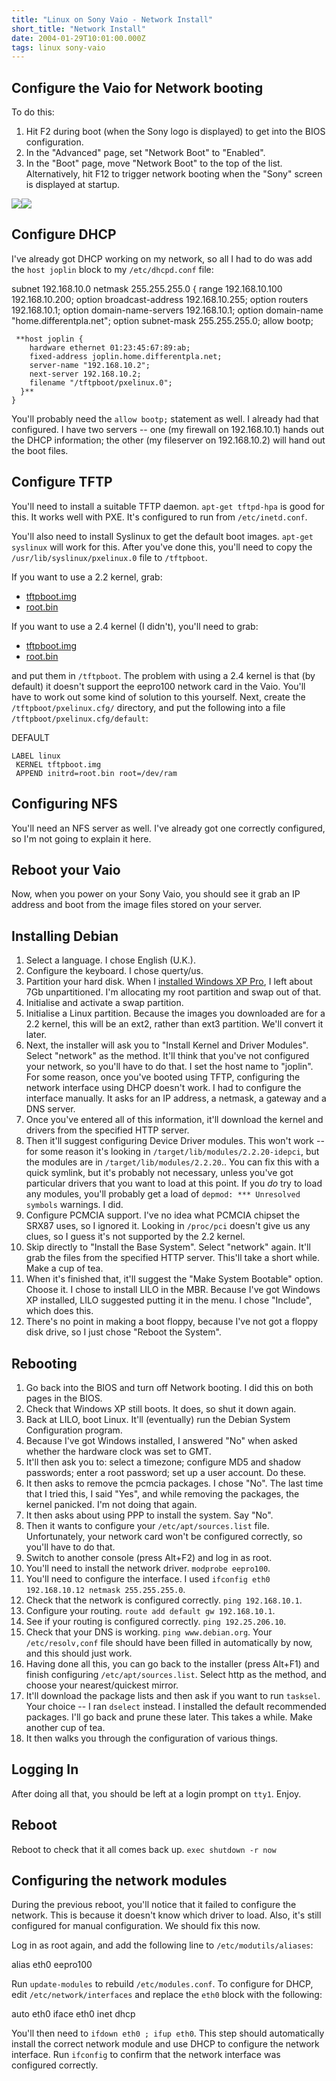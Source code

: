 ```yaml
---
title: "Linux on Sony Vaio - Network Install"
short_title: "Network Install"
date: 2004-01-29T10:01:00.000Z
tags: linux sony-vaio
---
```

## Configure the Vaio for Network booting

To do this:

1.  Hit F2 during boot (when the Sony logo is displayed) to get into the BIOS configuration.
2.  In the "Advanced" page, set "Network Boot" to "Enabled".
3.  In the "Boot" page, move "Network Boot" to the top of the list. Alternatively, hit F12 to trigger network booting when the "Sony" screen is displayed at startup.

![](/images/26cb8a77ebbe717a193b665d44b7f9d4-163.jpg)![](/images/3f46e31ae2f33794c9708fe8a4e90807-162.jpg)

## Configure DHCP

I've already got DHCP working on my network, so all I had to do was add the `host joplin` block to my `/etc/dhcpd.conf` file:

<div class="snippet">
    subnet 192.168.10.0 netmask 255.255.255.0 {
      range 192.168.10.100 192.168.10.200;
      option broadcast-address 192.168.10.255;
      option routers 192.168.10.1;
      option domain-name-servers 192.168.10.1;
      option domain-name "home.differentpla.net";
      option subnet-mask 255.255.255.0;
      allow bootp;

     **host joplin {
        hardware ethernet 01:23:45:67:89:ab;
        fixed-address joplin.home.differentpla.net;
        server-name "192.168.10.2";
        next-server 192.168.10.2;
        filename "/tftpboot/pxelinux.0";
      }**
    }

</div>

You'll probably need the `allow bootp;` statement as well. I already had that configured.
I have two servers -- one (my firewall on 192.168.10.1) hands out the DHCP information; the other (my fileserver on 192.168.10.2) will hand out the boot files.

## Configure TFTP

You'll need to install a suitable TFTP daemon. `apt-get tftpd-hpa` is good for this. It works well with PXE. It's configured to run from `/etc/inetd.conf`.

You'll also need to install Syslinux to get the default boot images. `apt-get syslinux` will work for this. After you've done this, you'll need to copy the `/usr/lib/syslinux/pxelinux.0` file to `/tftpboot`.

If you want to use a 2.2 kernel, grab:

*   [tftpboot.img](http://www.debian.org/debian/dists/woody/main/disks-i386/current/idepci/tftpboot.img)
*   [root.bin](http://www.debian.org/debian/dists/woody/main/disks-i386/current/images-1.44/root.bin)

If you want to use a 2.4 kernel (I didn't), you'll need to grab:

*   [tftpboot.img](http://www.debian.org/debian/dists/woody/main/disks-i386/current/bf2.4/tftpboot.img)
*   [root.bin](http://www.debian.org/debian/dists/woody/main/disks-i386/current/images-1.44/bf2.4/root.bin)

and put them in `/tftpboot`. The problem with using a 2.4 kernel is that (by default) it doesn't support the eepro100 network card in the Vaio. You'll have to work out some kind of solution to this yourself.
Next, create the `/tftpboot/pxelinux.cfg/` directory, and put the following into a file `/tftpboot/pxelinux.cfg/default`:

<div class="snippet">
    DEFAULT

    LABEL linux
     KERNEL tftpboot.img
     APPEND initrd=root.bin root=/dev/ram

</div>

## Configuring NFS

You'll need an NFS server as well. I've already got one correctly configured, so I'm not going to explain it here.

## Reboot your Vaio

Now, when you power on your Sony Vaio, you should see it grab an IP address and boot from the image files stored on your server.

## Installing Debian

1.  Select a language. I chose English (U.K.).
2.  Configure the keyboard. I chose querty/us.
3.  Partition your hard disk. When I [installed Windows XP Pro](../xp-pro.html), I left about 7Gb unpartitioned. I'm allocating my root partition and swap out of that.
4.  Initialise and activate a swap partition.
5.  Initialise a Linux partition. Because the images you downloaded are for a 2.2 kernel, this will be an ext2, rather than ext3 partition. We'll convert it later.
6.  Next, the installer will ask you to "Install Kernel and Driver Modules". Select "network" as the method. It'll think that you've not configured your network, so you'll have to do that. I set the host name to "joplin". For some reason, once you've booted using TFTP, configuring the network interface using DHCP doesn't work. I had to configure the interface manually. It asks for an IP address, a netmask, a gateway and a DNS server.
7.  Once you've entered all of this information, it'll download the kernel and drivers from the specified HTTP server.
8.  Then it'll suggest configuring Device Driver modules. This won't work -- for some reason it's looking in `/target/lib/modules/2.2.20-idepci`, but the modules are in `/target/lib/modules/2.2.20`.. You can fix this with a quick symlink, but it's probably not necessary, unless you've got particular drivers that you want to load at this point. If you _do_ try to load any modules, you'll probably get a load of `depmod: *** Unresolved symbols` warnings. I did.
9.  Configure PCMCIA support. I've no idea what PCMCIA chipset the SRX87 uses, so I ignored it. Looking in `/proc/pci` doesn't give us any clues, so I guess it's not supported by the 2.2 kernel.
10.  Skip directly to "Install the Base System". Select "network" again. It'll grab the files from the specified HTTP server. This'll take a short while. Make a cup of tea.
11.  When it's finished that, it'll suggest the "Make System Bootable" option. Choose it. I chose to install LILO in the MBR. Because I've got Windows XP installed, LILO suggested putting it in the menu. I chose "Include", which does this.
12.  There's no point in making a boot floppy, because I've not got a floppy disk drive, so I just chose "Reboot the System".

## Rebooting

1.  Go back into the BIOS and turn off Network booting. I did this on both pages in the BIOS.
2.  Check that Windows XP still boots. It does, so shut it down again.
3.  Back at LILO, boot Linux. It'll (eventually) run the Debian System Configuration program.
4.  Because I've got Windows installed, I answered "No" when asked whether the hardware clock was set to GMT.
5.  It'll then ask you to: select a timezone; configure MD5 and shadow passwords; enter a root password; set up a user account. Do these.
6.  It then asks to remove the pcmcia packages. I chose "No". The last time that I tried this, I said "Yes", and while removing the packages, the kernel panicked. I'm not doing that again.
7.  It then asks about using PPP to install the system. Say "No".
8.  Then it wants to configure your `/etc/apt/sources.list` file. Unfortunately, your network card won't be configured correctly, so you'll have to do that.
9.  Switch to another console (press Alt+F2) and log in as root.
10.  You'll need to install the network driver. `modprobe eepro100`.
11.  You'll need to configure the interface. I used `ifconfig eth0 192.168.10.12 netmask 255.255.255.0`.
12.  Check that the network is configured correctly. `ping 192.168.10.1`.
13.  Configure your routing. `route add default gw 192.168.10.1`.
14.  See if your routing is configured correctly. `ping 192.25.206.10`.
15.  Check that your DNS is working. `ping www.debian.org`. Your `/etc/resolv,conf` file should have been filled in automatically by now, and this should just work.
16.  Having done all this, you can go back to the installer (press Alt+F1) and finish configuring `/etc/apt/sources.list`. Select http as the method, and choose your nearest/quickest mirror.
17.  It'll download the package lists and then ask if you want to run `tasksel`. Your choice -- I ran `dselect` instead. I installed the default recommended packages. I'll go back and prune these later. This takes a while. Make another cup of tea.
18.  It then walks you through the configuration of various things.

## Logging In

After doing all that, you should be left at a login prompt on `tty1`. Enjoy.

## Reboot

Reboot to check that it all comes back up. `exec shutdown -r now`

## Configuring the network modules

During the previous reboot, you'll notice that it failed to configure the network. This is because it doesn't know which driver to load. Also, it's still configured for manual configuration. We should fix this now.

Log in as root again, and add the following line to `/etc/modutils/aliases`:

<div class="snippet">
    alias eth0 eepro100

</div>

Run `update-modules` to rebuild `/etc/modules.conf`.
To configure for DHCP, edit `/etc/network/interfaces` and replace the `eth0` block with the following:

<div class="snippet">
    auto eth0
    iface eth0 inet dhcp

</div>

You'll then need to `ifdown eth0 ; ifup eth0`. This step should automatically install the correct network module and use DHCP to configure the network interface. Run `ifconfig` to confirm that the network interface was configured correctly.
